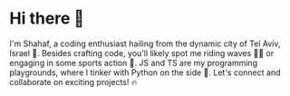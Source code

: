 # Hi there 👋 
I'm Shahaf, a coding enthusiast hailing from the dynamic city of Tel Aviv, Israel 🌆. 
Besides crafting code, you'll likely spot me riding waves 🏄‍♂️ or engaging in some sports action 🏀. JS and TS are my programming playgrounds, where I tinker with Python on the side 🐍. 
Let's connect and collaborate on exciting projects! 🔥
<!--
**ShahafPinto/ShahafPinto** is a ✨ _special_ ✨ repository because its `README.md` (this file) appears on your GitHub profile.

Here are some ideas to get you started:

- 🔭 I’m currently working on ...
- 🌱 I’m currently learning ...
- 👯 I’m looking to collaborate on ...
- 🤔 I’m looking for help with ...
- 💬 Ask me about ...
- 📫 How to reach me: ...
- 😄 Pronouns: ...
- ⚡ Fun fact: ...
-->
